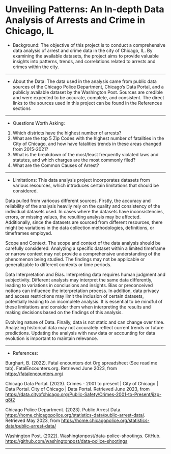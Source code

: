 # Unveiling Patterns: An In-depth Data Analysis of Arrests and Crime in Chicago, IL

- Background:
The objective of this project is to conduct a comprehensive data analysis of arrest and crime data in the city of Chicago, IL. By examining the available datasets, the project aims to provide valuable insights into patterns, trends, and correlations related to arrests and crimes within the city.
----------------------------------------------------------------------------------------------------------------------------

- About the Data:
The data used in the analysis came from public data sources of the Chicago Police Department, Chicago’s Data Portal, and a publicly available dataset by the Washington Post. Sources are credible and were expected to be accurate, complete, and consistent. The direct links to the sources used in this project can be found in the References sections

----------------------------------------------------------------------------------------------------------------------------

- Questions Worth Asking:

1. Which districts have the highest number of arrests?
2. What are the top 5 Zip Codes with the highest number of fatalities in the City of Chicago, and how have fatalities trends in these areas changed from 2015-2021?
3. What is the breakdown of the most/least frequently violated laws and statutes, and which charges are the most commonly filed?
4. What are the Common Causes of Arrest?


----------------------------------------------------------------------------------------------------------------------------

- Limitations:
This data analysis project incorporates datasets from various resources, which introduces certain limitations that should be considered.

Data pulled from varioous different sources.
Firstly, the accuracy and reliability of the analysis heavily rely on the quality and consistency of the individual datasets used. In cases where the datasets have inconsistencies, errors, or missing values, the resulting analysis may be affected. Additionally, since the datasets are sourced from different resources, there might be variations in the data collection methodologies, definitions, or timeframes employed. 

Scope and Context.
The scope and context of the data analysis should be carefully considered. Analyzing a specific dataset within a limited timeframe or narrow context may not provide a comprehensive understanding of the phenomenon being studied. The findings may not be applicable or generalizable to different contexts or time periods.

Data Interpretation and Bias.
Interpreting data requires human judgment and subjectivity. Different analysts may interpret the same data differently, leading to variations in conclusions and insights. Bias or preconceived notions can influence the interpretation process. In addition, data privacy and access restrictions may limit the inclusion of certain datasets, potentially leading to an incomplete analysis. It is essential to be mindful of these limitations and consider them when interpreting the results and making decisions based on the findings of this analysis.

Evolving nature of Data.
Finally, data is not static and can change over time. Analyzing historical data may not accurately reflect current trends or future predictions. Updating the analysis with new data or accounting for data evolution is important to maintain relevance.

----------------------------------------------------------------------------------------------------------------------------

- References:

Burghart, B. (2022). Fatal encounters dot Org spreadsheet (See read me tab).  FatalEncounters.org. Retrieved June 2023, from https://fatalencounters.org/


Chicago Data Portal. (2023). Crimes - 2001 to present | City of Chicago | Data Portal. City of Chicago | Data Portal. Retrieved June 2023, from https://data.cityofchicago.org/Public-Safety/Crimes-2001-to-Present/ijzp-q8t2


Chicago Police Department. (2023). Public Arrest Data. https://home.chicagopolice.org/statistics-data/public-arrest-data/. Retrieved May 2023, from https://home.chicagopolice.org/statistics-data/public-arrest-data/


Washington Post. (2022). Washingtonpost/data-police-shootings. GitHub. https://github.com/washingtonpost/data-police-shootings


----------------------------------------------------------------------------------------------------------------------------


